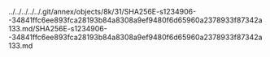 ../../../../../.git/annex/objects/8k/31/SHA256E-s1234906--34841ffc6ee893fca28193b84a8308a9ef9480f6d65960a2378933f87342a133.md/SHA256E-s1234906--34841ffc6ee893fca28193b84a8308a9ef9480f6d65960a2378933f87342a133.md